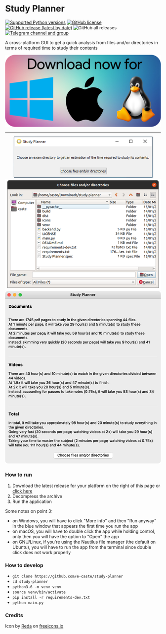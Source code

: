 # Study Planner

[![Supported Python versions](https://img.shields.io/badge/python-3.6-brightgreen?style=plastic&logo=python)]() [![GitHub license](https://img.shields.io/github/license/e-caste/study-planner?style=plastic&logo=gnu)](https://github.com/e-caste/study-planner/blob/master/LICENSE) [![GitHub release (latest by date)](https://img.shields.io/github/v/release/e-caste/study-planner?color=lightblue&style=plastic)](https://github.com/e-caste/study-planner/releases) ![GitHub all releases](https://img.shields.io/github/downloads/e-caste/study-planner/total?color=%23FECF0E&style=plastic) [![Telegram channel and group](https://img.shields.io/badge/chat-on%20Telegram-blue?style=plastic&logo=telegram)](https://t.me/studyplannerupdates)

A cross-platform GUI to get a quick analysis from files and/or directories in terms of required time to study their contents

<p align="center">
    <a href="https://github.com/e-caste/study-planner/releases">
        <img max-height="40" src="readme/download_button.png" alt="Download latest release">
    </a>
</p>

<hr />

<p align="center">
  <img max-height="150" src="readme/windows_screenshot.png" alt="Windows">
  <img max-height="400" src="readme/ubuntu_screenshot.png" alt="Ubuntu">
  <img max-height="500" src="readme/mac_screenshot.png" alt="macOS">
</p>

### How to run

1. Download the latest release for your platform on the right of this page or [click here](https://github.com/e-caste/study-planner/releases)
2. Decompress the archive
3. Run the application

Some notes on point 3:
- on Windows, you will have to click "More info" and then "Run anyway" in the blue window that appears the first time you run the app
- on macOS, you will have to double click the app while holding control, only then you will have the option to "Open" the app
- on GNU/Linux, if you're using the Nautilus file manager (the default on Ubuntu), you will have to run the app from the terminal since double click does not work properly 

### How to develop
- `git clone https://github.com/e-caste/study-planner`
- `cd study-planner`
- `python3.6 -m venv venv`
- `source venv/bin/activate`
- `pip install -r requirements-dev.txt`
- `python main.py`

### Credits

Icon by <a href="https://freeicons.io/profile/6156">Reda</a> on <a href="https://freeicons.io">freeicons.io</a>
                                
